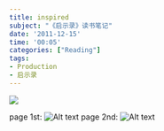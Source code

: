 ```yaml
---
title: inspired
subject: "《启示录》读书笔记"
date: '2011-12-15'
time: '00:05'
categories: ["Reading"]
tags:
- Production
- 启示录
---
```

<img src="{{urls.media}}/img/notes-inspired/title.jpg"/>

page 1st:
![Alt text](http://pic.yupoo.com/ecchanger/BJQAGjpW/medish.jpg "Optional Title")
page 2nd:
![Alt text](http://pic.yupoo.com/ecchanger/BJQAI40g/medish.jpg "Optional Title")

